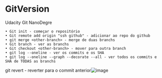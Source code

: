 # GitVersion
Udacity Git NanoDegre

	• Git init - começar o repositório
	• Git remote add origin "ssh github" - adicionar ao repo do github
	• git merge <other-branch> - merge de duas branchs
	• Git branch - ver as branchs
	• Git checkout <other-branch> - mover para outra branch
	• git log --oneline - ver os commits e os SHA
	• git log --oneline --graph --decorate --all - ver todos os commits e SHA de TODAS as branchs
git revert <SHA-of-commit-to-revert> - reverter para o commit anterior![image](https://user-images.githubusercontent.com/19171805/188965566-86f9c683-0d4e-46bc-aaa2-2c8210389014.png)

